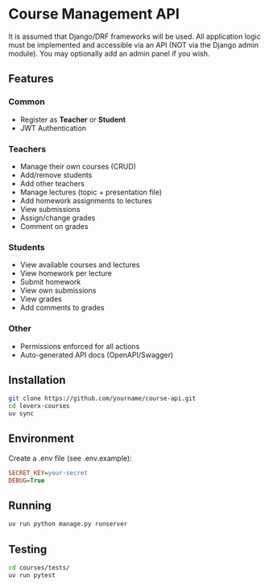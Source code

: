# Course Management API
It is assumed that Django/DRF frameworks will be used. All application logic must be implemented and accessible via an API (NOT via the Django admin module). You may optionally add an admin panel if you wish.


## Features

### Common
- Register as **Teacher** or **Student**
- JWT Authentication

### Teachers
- Manage their own courses (CRUD)
- Add/remove students
- Add other teachers
- Manage lectures (topic + presentation file)
- Add homework assignments to lectures
- View submissions
- Assign/change grades
- Comment on grades

### Students
- View available courses and lectures
- View homework per lecture
- Submit homework
- View own submissions
- View grades
- Add comments to grades

### Other
- Permissions enforced for all actions
- Auto-generated API docs (OpenAPI/Swagger)

## Installation
```bash
git clone https://github.com/yourname/course-api.git
cd leverx-courses
uv sync
```

## Environment
Create a .env file (see .env.example):
```ini
SECRET_KEY=your-secret
DEBUG=True
```

## Running
```bash
uv run python manage.py runserver
```

## Testing
```bash
cd courses/tests/
uv run pytest
```

